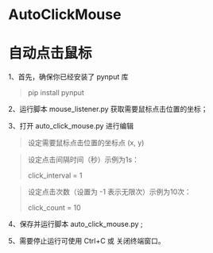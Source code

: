 # AutoClickMouse
# 自动点击鼠标
1、首先，确保你已经安装了 pynput 库
>pip install pynput

2、运行脚本 mouse_listener.py 获取需要鼠标点击位置的坐标；

3、打开 auto_click_mouse.py 进行编辑
> 设定需要鼠标点击位置的坐标点 (x, y)

> 设定点击间隔时间（秒）示例为1s：
> 
>click_interval = 1

> 设定点击次数（设置为 -1 表示无限次）示例为10次：
> 
>click_count = 10  

4、保存并运行脚本 auto_click_mouse.py ;

5、需要停止运行可使用 Ctrl+C 或 关闭终端窗口。
